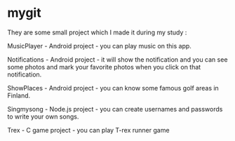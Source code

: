 # mygit
They are some small project which I made it during my study :

MusicPlayer - Android project - you can play music on this app.

Notifications - Android project - it will show the notification and you can see some photos and mark your favorite photos when you click on that notification.

ShowPlaces - Android project -  you can know some famous golf areas in Finland.

Singmysong - Node.js project - you can create usernames and passwords to write your own songs.

Trex -  C game project  - you can  play T-rex runner game


